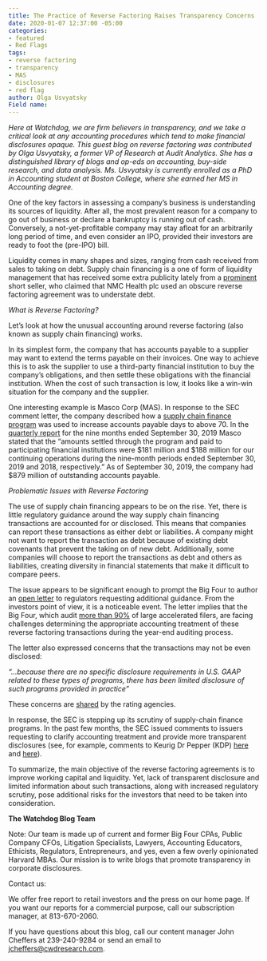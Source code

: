 ```yaml
---
title: The Practice of Reverse Factoring Raises Transparency Concerns
date: 2020-01-07 12:37:00 -05:00
categories:
- featured
- Red Flags
tags:
- reverse factoring
- transparency
- MAS
- disclosures
- red flag
author: Olga Usvyatsky
Field name: 
---
```


*Here at Watchdog, we are firm believers in transparency, and we take a critical look at any accounting procedures which tend to make financial disclosures opaque.  This guest blog on reverse factoring was contributed by Olga Usvyatsky, a former VP of Research at Audit Analytics.  She has a distinguished library of blogs and op-eds on accounting, buy-side research, and data analysis. Ms. Usvyatsky is currently enrolled as a PhD in Accounting student at Boston College, where she earned her MS in Accounting degree.*

One of the key factors in assessing a company’s business is understanding its sources of liquidity. After all, the most prevalent reason for a company to go out of business or declare a bankruptcy is running out of cash. Conversely, a not-yet-profitable company may stay afloat for an arbitrarily long period of time, and even consider an IPO, provided their investors are ready to foot the (pre-IPO) bill.

Liquidity comes in many shapes and sizes, ranging from cash received from sales to taking on debt. Supply chain financing is a one of form of liquidity management that has received some extra publicity lately from a [prominent](https://www.muddywatersresearch.com/research/nmc/mw-is-short-nmc/) short seller, who claimed that NMC Health plc used an obscure reverse factoring agreement was to understate debt.

*What is Reverse Factoring?*

Let’s look at how the unusual accounting around reverse factoring (also known as supply chain financing) works.

In its simplest form, the company that has accounts payable to a supplier may want to extend the terms payable on their invoices. One way to achieve this is to ask the supplier to use a third-party financial institution to buy the company’s obligations, and then settle these obligations with the financial institution. When the cost of such transaction is low, it looks like a win-win situation for the company and the supplier.

One interesting example is Masco Corp (MAS). In response to the SEC comment letter, the company  described how a [supply chain finance program](https://www.sec.gov/Archives/edgar/data/62996/000006299619000038/filename1.htm) was used to increase accounts payable days to above 70.  In the [quarterly report](https://www.sec.gov/ix?doc=/Archives/edgar/data/62996/000006299619000063/a2019q3masco10-q093020.htm) for the nine months ended September 30, 2019 Masco stated that the “amounts settled through the program and paid to participating financial institutions were $181 million and $188 million for our continuing operations during the nine-month periods ended September 30, 2019 and 2018, respectively.” As of September 30, 2019, the company had $879 million of outstanding accounts payable.

*Problematic Issues with Reverse Factoring*

The use of supply chain financing appears to be on the rise. Yet, there is little regulatory guidance around the way supply chain financing transactions are accounted for or disclosed. This means that companies can report these transactions as either debt or liabilities. A company might not want to report the transaction as debt because of existing debt covenants that prevent the taking on of new debt. Additionally, some companies will choose to report the transactions as debt and others as liabilities, creating diversity in financial statements that make it difficult to compare peers.

The issue appears to be significant enough to prompt the Big Four to author an [open letter](https://fasb.org/cs/BlobServer?blobkey=id&blobnocache=true&blobwhere=1175836059659&blobheader=application%2Fpdf&blobheadername2=Content-Length&blobheadername1=Content-Disposition&blobheadervalue2=667317&blobheadervalue1=filename%3DAR-2019.UNS.020.BIG_4_ACCOUNTING_FIRMS.pdf&blobcol=urldata&blobtable=MungoBlobs) to regulators requesting additional guidance. From the investors point of view, it is a noticeable event. The letter implies that the Big Four, which audit [more than 90%](https://blog.auditanalytics.com/who-audits-public-companies-2019-edition/) of large accelerated filers, are facing challenges determining the appropriate accounting treatment of these reverse factoring transactions during the year-end auditing process.

The letter also expressed concerns that the transactions may not be even disclosed:

*“…because there are no specific disclosure requirements in U.S. GAAP related to these types of programs, there has been limited disclosure of such programs provided in practice”*

These concerns are [shared](https://www.moodys.com/research/Moodys-Reverse-factorings-rising-popularity-comes-with-high-but-hidden--PBC_1195322) by the rating agencies.

In response, the SEC is stepping up its scrutiny of supply-chain finance programs. In the past few months, the SEC issued comments to issuers requesting to clarify accounting treatment and provide more transparent disclosures (see, for example, comments to Keurig Dr Pepper (KDP) [here](https://www.sec.gov/Archives/edgar/data/1418135/000141813519000056/filename1.htm) and [here](https://www.sec.gov/Archives/edgar/data/1418135/000141813519000075/filename1.htm)).

To summarize, the main objective of the reverse factoring agreements is to improve working capital and liquidity. Yet, lack of transparent disclosure and limited information about such transactions, along with increased regulatory scrutiny, pose additional risks for the investors that need to be taken into consideration.

**The Watchdog Blog Team**

Note:  Our team is made up of current and former Big Four CPAs, Public Company CFOs, Litigation Specialists, Lawyers, Accounting Educators, Ethicists, Regulators,  Entrepreneurs, and yes, even a few overly opinionated Harvard MBAs.  Our mission is to write blogs that promote transparency in corporate disclosures.

Contact us:

We offer free report to retail investors and the press on our home page.  If you want our reports for a commercial purpose, call our subscription manager, at 813-670-2060.

If you have questions about this blog, call our content manager John Cheffers at 239-240-9284 or send an email to jcheffers@cwdresearch.com.